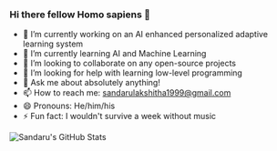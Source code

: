 ### Hi there fellow Homo sapiens 👋

- 🔭 I’m currently working on an AI enhanced personalized adaptive learning system
- 🌱 I’m currently learning AI and Machine Learning
- 👯 I’m looking to collaborate on any open-source projects
- 🤔 I’m looking for help with learning low-level programming
- 💬 Ask me about absolutely anything!
- 📫 How to reach me: sandarulakshitha1999@gmail.com
- 😄 Pronouns: He/him/his
- ⚡ Fun fact: I wouldn't survive a week without music

![Sandaru's GitHub Stats](https://github-readme-stats.vercel.app/api?username=SandaruLJ&show_icons=true&count_private=true&hide=stars)
